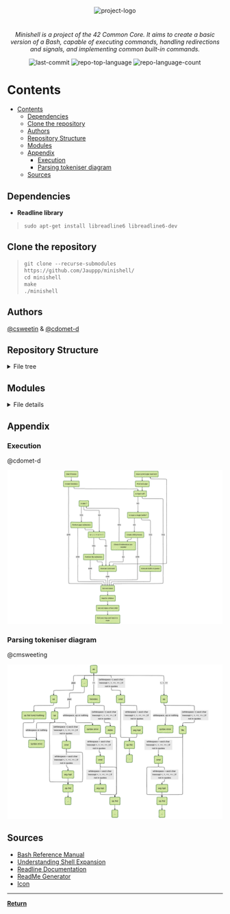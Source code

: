 <p align="center">
  <img src="https://raw.githubusercontent.com/ayogun/42-project-badges/refs/heads/main/badges/minishelle.png" width="100" alt="project-logo">
</p>
<p align="center">
<h1 align="center"></h1>
</p>
<p align="center">
<em>Minishell is a project of the 42 Common Core. It aims to create a basic version of a Bash, capable of executing commands, handling redirections and signals, and implementing common built-in commands.</em>
</p>
<p align="center">
 <img src="https://img.shields.io/github/last-commit/Jauppp/minishell?style=default&logo=git&logoColor=white&color=0080ff" alt="last-commit">
 <img src="https://img.shields.io/github/languages/top/Jauppp/minishell?style=default&color=0080ff" alt="repo-top-language">
 <img src="https://img.shields.io/github/languages/count/Jauppp/minishell?style=default&color=0080ff" alt="repo-language-count">
<p>
<p align="center">
 <!-- default option, no dependency badges. -->
</p>

# Contents

- [Contents](#contents)
	- [Dependencies](#dependencies)
	- [Clone the repository](#clone-the-repository)
	- [Authors](#authors)
	- [Repository Structure](#repository-structure)
	- [Modules](#modules)
	- [Appendix](#appendix)
		- [Execution](#execution)
		- [Parsing tokeniser diagram](#parsing-tokeniser-diagram)
	- [Sources](#sources)

## Dependencies

- **Readline library**

> ```console
> sudo apt-get install libreadline6 libreadline6-dev
> ```

## Clone the repository

> ```console
> git clone --recurse-submodules https://github.com/Jauppp/minishell/
> cd minishell
> make
> ./minishell
> ```

## Authors

[@csweetin](https://github.com/cha202) & [@cdomet-d](https://github.com/cdomet-d)
  
## Repository Structure

<details closed><summary> File tree </summary>

```sh
Makefile
README.md
includes/
├── exec.h
├── libft
├── minishell.h
└── parsing.h
utils/
├── exec.md
└── supp.supp
scripts /
├── exf
├── extract_funct
├── prep
└── push 
src/
├── main.c
├── builtins/
│   ├── bt_functs/
│   │   ├── builtin_utils.c 
│   │   ├── echo.c
│   │   ├── cd.c 
│   │   ├── cd_canon_form.c 
│   │   ├── cd_utils.c
│   │   ├── env.c 
│   │   ├── exit.c
│   │   ├── export.c 
│   │   ├── export_utils.c
│   │   ├── pwd.c 
│   │   └── unset.c
│   ├── exec_builtins.c
│   └── exec_builtins_utils.c
├── exec/
│   ├── utils/
│   │   ├── arenvlst.c 
│   │   ├── fd_handling.c 
│   │   ├── exec_utils.c 
│   │   ├── operators_utils.c
│   │   └── redirection_utils.c
│   ├── exec.c 
│   ├── exec_errors.c 
│   └── redirections.c
├── heredoc/
│   ├── heredoc.c 
│   ├── heredoc_errors.c
│   ├── heredoc_expand.c 
│   └── heredoc_utils.c
├── lst_utils/
│   ├── env_lst_utils.c
│   └── input_lst_utils.c
├── parsing/
│   ├── expansion/
│   │   ├── expand.c 
│   │   ├── expand_split.c
│   │   ├── expand_split_utils.c 
│   │   └── expand_utils.c
│   ├── tokenization/
│   │   ├── cmd_opt.c 
│   │   ├── create_data.c
│   │   ├── tokenization.c 
│   │   ├── tokenization_utils.c 
│   │   └── toke_type.c
│   ├── cmd_path.c 
│   ├── cmd_path_utils.c
│   ├── create_lst.c 
│   ├── parsing.c
│   ├── rm_quotes.c 
│   └── toke_builtin.c
├── signals/
│   ├── sighandler.c
│   └── sig_set_stat.c
└── utils/
    └── error_handling.c
```

</details>

## Modules

<details closed><summary> File details </summary>

<details closed><summary> root </summary>

| File                                                                 | Summary                                                                                                                                                                                                                |
|----------------------------------------------------------------------|------------------------------------------------------------------------------------------------------------------------------------------------------------------------------------------------------------------------|
| [Makefile](https://github.com/Jauppp/minishell/blob/master/Makefile) | This makefile includes rules for creating, cleaning, and recompiling the main executable and the bonus file. It uses ANSI escape codes to colorize and format its output, providing better readability and aesthetics. |

</details>

<details closed><summary> utils </summary>

| File                                                                         | Summary                                                                                                                                                                                     |
|------------------------------------------------------------------------------|---------------------------------------------------------------------------------------------------------------------------------------------------------------------------------------------|
| [supp.supp](https://github.com/Jauppp/minishell/blob/master/utils/supp.supp) | Optimizes memory usage by ignoring libreadline leaks and bash script leaks from various usr/bin objects, ensuring efficient resource management within the minishell projects architecture. |

</details>

<details closed><summary> src </summary>

| File                                                                 | Summary                                                                                                                                                                                                                                                                                                                                                         |
|----------------------------------------------------------------------|-----------------------------------------------------------------------------------------------------------------------------------------------------------------------------------------------------------------------------------------------------------------------------------------------------------------------------------------------------------------|
| [main.c](https://github.com/Jauppp/minishell/blob/master/src/main.c) | Launches a custom Minishell environment. Initializes environment variables and signal listeners. Reads input commands line-by-line and executes them as builtins or external commands via execve(). Handles history and error management, ensuring a smooth interactive shell experience. Key functions include parsing, history management, and exit handling. |

</details>

<details closed><summary>src/heredoc</summary>

| File                                                                                             | Summary                                                                                                                                                                                                                                                                                                                                                                                           |
|--------------------------------------------------------------------------------------------------|---------------------------------------------------------------------------------------------------------------------------------------------------------------------------------------------------------------------------------------------------------------------------------------------------------------------------------------------------------------------------------------------------|
| [heredoc_utils.c](https://github.com/Jauppp/minishell/blob/master/src/heredoc/heredoc_utils.c)   | This code module within the MiniShell repository handles the functionality of heredoc (delimited text). It handles the detection and traversal of heredoc instances, extracting delimiters, and monitoring line input against those delimiters for proper handling. These functionalities enable seamless execution of user-defined commands within heredoc syntax.                               |
| [heredoc.c](https://github.com/Jauppp/minishell/blob/master/src/heredoc/heredoc.c)               | Implemented heredoc functionality within Minishell. This C file facilitates handling user input during heredoc commands. When prompted with MiniHere$, the script reads and executes lines until an exit command or EOF is encountered. It writes these lines to a temporary file in /tmp directory. Once done, the script closes the file and continues executing subsequent shell instructions. |
| [heredoc_expand.c](https://github.com/Jauppp/minishell/blob/master/src/heredoc/heredoc_expand.c) | Expands heredoc inputs based on environment variables. The file `heredoc_expand.c` in the `src/heredoc` directory performs replacement of $ symbols with corresponding environment variable values for heredoc input processing, ensuring correct evaluation and interpretation in the Minishell architecture.                                                                                    |
| [heredoc_errors.c](https://github.com/Jauppp/minishell/blob/master/src/heredoc/heredoc_errors.c) | This file handles errors encountered during a heredoc tmp file creation, exiting cleanly.                                                                                                                                                                                                                                                                                                         |

</details>

<details closed><summary>src/builtins</summary>

| File                                                                                                        | Summary                                                                                                                                                                |
|-------------------------------------------------------------------------------------------------------------|------------------------------------------------------------------------------------------------------------------------------------------------------------------------|
| [exec_builtins_utils.c](https://github.com/Jauppp/minishell/blob/master/src/builtins/exec_builtins_utils.c) | This file countains the function allowing to check whether current pipeline countains a built-in function, as its execution is different from a regular command.       |
| [exec_builtins.c](https://github.com/Jauppp/minishell/blob/master/src/builtins/exec_builtins.c)             | Handles single builtin executions, ie. execution of a built-in outside a pipeline ; it operates redirections if need be and executes the built-in in the main process. |

</details>

<details closed> <summary>src/builtins/bt_functs</summary>

| File  | Summary  |
| ---   | ---  |
| [export.c](https://github.com/Jauppp/minishell/blob/master/src/builtins/bt_functs/export.c)   | Export.c`, a module within the Minishell builtin functions. Main Purpose: parses the input and export the new variables in Minishell's environment. |
| [export_utils.c](https://github.com/Jauppp/minishell/blob/master/src/builtins/bt_functs/export_utils.c)   | The `export_utils.c` file focuses on managing the shells environment variables. This includes sorting and displaying them in an organized fashion when invoked by the `export` built-in command. Specifically, the functions here ensure that exported variables appear in a sorted and easily readable manner for the user, enhancing overall usability of the Minishell. |
| [pwd.c](https://github.com/Jauppp/minishell/blob/master/src/builtins/bt_functs/pwd.c)  | Function within Minishells builtins, providing the user with their current working directory. The pwd()' function checks if the variable PWD is defined within the environment. If not, it retrieves and outputs the current working directory using getcwd(). Error handling is included to address issues such as SIGPIPE signals or file system errors during execution.  |
| [unset.c](https://github.com/Jauppp/minishell/blob/master/src/builtins/bt_functs/unset.c) | This `src/builtins/bt_functs/unset.c` file provides functionality for removing variables from the Minishell environment. It uses comparison and linked-list manipulation to locate specific environment keys, which are then removed and reconnected in the list. The `unset()` function takes a linked-list structure containing the current shells environment, processes user input, and removes any specified key-value pairs accordingly, effectively updating the shells internal variables.   |
| [cd_utils.c](https://github.com/Jauppp/minishell/blob/master/src/builtins/bt_functs/cd_utils.c)   | This `src/builtins/bt_functs/cd_utils.c` file controls the handling and updating of the current working and old directories (`PWD` and `OLDPWD`) for Minishell. It ensures valid directories are used, prevents name too long errors, and manages the environment variables accordingly when directory changes occur.  |
| [cd.c](https://github.com/Jauppp/minishell/blob/master/src/builtins/bt_functs/cd.c)| Implemented in src/builtins/bt_functs/cd.c. This C code function updates the working directory of the minishell, enabling users to switch between directories and access files within the file system using intuitive commands such as cd /path or cd-for moving back and forth between visited directories. The implementation covers special cases like switching to home directory or the last-visited one with a single character dash-.   |
| [cd_canon_form.c](https://github.com/Jauppp/minishell/blob/master/src/builtins/bt_functs/cd_canon_form.c) | The function `prep_path()` in the `src/builtins/bt_functs/cd_canon_form.c` file adjusts a given directory path, converting it into its canonical form (absolute and without dots). It helps in maintaining the consistency and functionality of the cd builtin command within the Minishell environment by handling scenarios such as moving to parent directories (..).|
| [env.c](https://github.com/Jauppp/minishell/blob/master/src/builtins/bt_functs/env.c)  | The src/builtins/bt_functs/env.c file is a utility within the MiniShell project that lists all defined environment variables. It gracefully handles cases where the list exceeds a certain limit and ensures each variable is printed on stdout, providing developers with quick access to essential configuration settings."  |
| [echo.c](https://github.com/Jauppp/minishell/blob/master/src/builtins/bt_functs/echo.c)| The `echo.c` file within the Minishell repository is responsible for implementing the built-in echo command. This function accepts an array of strings and prints them to the standard output stream. It supports handling options such as-n which prevents the addition of a trailing newline character at the end.|
| [builtin_utils.c](https://github.com/Jauppp/minishell/blob/master/src/builtins/bt_functs/builtin_utils.c) | The `src/builtins/bt_functs/builtin_utils.c` file houses key functions for manipulating environment variables within the Minishell environment. It includes a function to split a string using a delimiter, find an existing variable within the list of environment variables, and dynamically add new ones. |
| [exit.c](https://github.com/Jauppp/minishell/blob/master/src/builtins/bt_functs/exit.c)| This `exit.c` file within the `src/builtins/bt_functs` folder modifies the current process status when a user-specified integer value is provided as an argument to the exit builtin command, allowing a controlled termination of the Minishell execution with custom return statuses. |

</details>

<details closed><summary>src/utils</summary>

| File                                                                                           | Summary                                                                                                                                                                                                                                                                                                                                                                                                                                                                                                     |
|------------------------------------------------------------------------------------------------|-------------------------------------------------------------------------------------------------------------------------------------------------------------------------------------------------------------------------------------------------------------------------------------------------------------------------------------------------------------------------------------------------------------------------------------------------------------------------------------------------------------|
| [error_handling.c](https://github.com/Jauppp/minishell/blob/master/src/utils/error_handling.c) | This code file in the `src/utils/error_handling.c` within the Minishell project handles various error scenarios in the shell. Functions such as `exit_no_input()`, `fatal_exit()`, and custom error-reporting functions like `errjoin()`, `print_error()`, and `verror()` ensure graceful handling of user input errors, readline errors, or unexpected issues within the system calls. This facilitates a more stable and resilient shell experience for users by providing clear, concise error messages. |

</details>

<details closed><summary>src/lst_utils</summary>

| File                                                                                                 | Summary                                                                                                                                                                                                                                                                                                                                       |
|------------------------------------------------------------------------------------------------------|-----------------------------------------------------------------------------------------------------------------------------------------------------------------------------------------------------------------------------------------------------------------------------------------------------------------------------------------------|
| [input_lst_utils.c](https://github.com/Jauppp/minishell/blob/master/src/lst_utils/input_lst_utils.c) | Manages dynamic memory for a linked list of input data structures within the MiniShell project, facilitating efficient management of user-entered commands and associated environment variables. This includes adding new nodes, freeing existing ones when  no longer needed, and maintaining their order through proper linkage mechanisms. |
| [env_lst_utils.c](https://github.com/Jauppp/minishell/blob/master/src/lst_utils/env_lst_utils.c)     | This file within the contains essential functions to manipulate the data structure that holds the Minishells environment variables dynamically. The primary operations are adding, removing, and freeing nodes from this list, ensuring smooth handling of the environment for effective shell operation.                                     |

</details>

<details closed><summary>src/exec</summary>

| File                                                                                      | Summary                                                                                                                                                                                                                                                                                                                                   |
|-------------------------------------------------------------------------------------------|-------------------------------------------------------------------------------------------------------------------------------------------------------------------------------------------------------------------------------------------------------------------------------------------------------------------------------------------|
| [redirections.c](https://github.com/Jauppp/minishell/blob/master/src/exec/redirections.c) | Redirects input, output, append, and heredoc functionality to appropriate fds. Manages redirection conflicts in pipelines and ensures proper redirection execution for each process in a pipeline. Streamlines command execution with integrated handling of different types of redirections within the Minishell architecture.           |
| [exec_errors.c](https://github.com/Jauppp/minishell/blob/master/src/exec/exec_errors.c)   | This code module addresses error handling during execution. It is used to determined why a command failed to execute and display the correct error message.                                                                                                                                                                               |
| [exec.c](https://github.com/Jauppp/minishell/blob/master/src/exec/exec.c)                 | This `exec.c` file executes user inputs within the context of the minishell, employing built-ins when applicable and handling redirection and pipelines efficiently. The code initializes child processes, manages redirections, creates pipes, and oversees error reporting during execution. See also - [Execution diagram](#execution) |

</details>

<details closed><summary>src/exec/utils</summary>

| File                                                                                                      | Summary                                                                                                                                                                                                                                                                                                                                                                                     |
|-----------------------------------------------------------------------------------------------------------|---------------------------------------------------------------------------------------------------------------------------------------------------------------------------------------------------------------------------------------------------------------------------------------------------------------------------------------------------------------------------------------------|
| [exec_utils.c](https://github.com/Jauppp/minishell/blob/master/src/exec/utils/exec_utils.c)               | Initializes child input data structures (`init_rv`, `init_exec`). Orchestrates termination of failed children and collecting their exit status (`close_and_wait`). Allows forking, error handling, and signal adjustments for child processes (`create_child`, custom signals)-Manages temporary input descriptors for pipelines (`save_pipin`) and pipe handling (pipe creation & close.   |
| [redirection_utils.c](https://github.com/Jauppp/minishell/blob/master/src/exec/utils/redirection_utils.c) | This file (`redirection_utils.c`) handles redirecting standard I/O (Input/Output) for the given inputs. The primary role is to open input and output files based on provided data and redirection tokens (like `<`, `>`, `>>` and heredoc). The functions also ensure error handling for invalid paths or permission issues, making the MiniShell more robust when dealing with user input. |
| [fd_handling.c](https://github.com/Jauppp/minishell/blob/master/src/exec/utils/fd_handling.c)             | Manages file descriptors for shell executions within the minishell. The provided source code handles various functionalities like initializing, closing pipes, resetting standards (input and output), and maintaining temporary file descriptor storage.                                                                                                                                   |
| [operators_utils.c](https://github.com/Jauppp/minishell/blob/master/src/exec/utils/operators_utils.c)     | Pipe management within the customizable Minishell project. Counts the number of pipes in an input list, searches for specific operators like pipe' or user-defined operators, and navigates between input tokens (e.g., finding the next token after a pipe). This contributes to proper parsing and execution of pipeline commands in the shell.                                           |
| [arenvlst.c](https://github.com/Jauppp/minishell/blob/master/src/exec/utils/arenvlst.c)                   | Functionalizes the arenvlst.c module within the minishell repository. This utility dynamically allocates an environment variable (ARENV) array from the given ENV list, accounting for each node, duplicating each string, and managing memory allocation for potential errors.                                                                                                             |

</details>

<details closed><summary>src/parsing/tokenization</summary>

| File                                                                                                                  | Summary                                                                                                                                                                                                                                                                                                                                                                                |
|-----------------------------------------------------------------------------------------------------------------------|----------------------------------------------------------------------------------------------------------------------------------------------------------------------------------------------------------------------------------------------------------------------------------------------------------------------------------------------------------------------------------------|
| [tokenization.c](https://github.com/Jauppp/minishell/blob/master/src/parsing/tokenization/tokenization.c)             | Tokenizes user input in the Minishell project. This file (`tokenization.c`) breaks down user commands, redirects, pipes, and special characters for parsing and interpretation within the minishell environment. By implementing this function, it ensures that the shell interprets each command correctly, enabling seamless interaction between user and system.                    |
| [cmd_opt.c](https://github.com/Jauppp/minishell/blob/master/src/parsing/tokenization/cmd_opt.c)                       | In this file, the author defines functions that tokenize commands with options. `cmd_opt.c` focuses on processing and handling command options in a given input line to construct a correct command structure. This streamlines how the shell interprets complex commands involving multiple options.                                                                                  |
| [create_data.c](https://github.com/Jauppp/minishell/blob/master/src/parsing/tokenization/create_data.c)               | The file `create_data.c` initiates data preparation for the parsing process by counting words and building an array of strings (tokenized input).                                                                                                                                                                                                                                      |
| [toke_type.c](https://github.com/Jauppp/minishell/blob/master/src/parsing/tokenization/toke_type.c)                   | Each function identifies different command types, such as redirections, pipeline separators, or regular commands. The parsed tokens are used to create a structured input list for command execution in the Minishell environment.                                                                                                                                                     |
| [tokenization_utils.c](https://github.com/Jauppp/minishell/blob/master/src/parsing/tokenization/tokenization_utils.c) | Serves to validate and manage tokenized data in the input lines. It checks for proper quotation usage, handling cases of single or double quotes, ensuring correct pairing and validating the number of opening/closing quotes in a line. Additionally, it constructs an array of tokens from the input line, preparing data for further processing in MiniShells execution mechanism. |

</details>
<details closed><summary>src/parsing</summary>

| File                                                                                             | Summary                                                                                                                                                                                                                                                                                                                                                                                                                                              |
|--------------------------------------------------------------------------------------------------|------------------------------------------------------------------------------------------------------------------------------------------------------------------------------------------------------------------------------------------------------------------------------------------------------------------------------------------------------------------------------------------------------------------------------------------------------|
| [rm_quotes.c](https://github.com/Jauppp/minishell/blob/master/src/parsing/rm_quotes.c)           | This file, `rm_quotes.c`, is instrumental within the parsing segment (`parsing/`) of this Minishell project, removing quotation marks from commands it encounters during its processing phase. The function `rm_quotes()`, implemented in the code, replaces enclosed double or single quotes in a given command with empty strings, effectively sanitizing input and preparing it for further execution in the Minishell environment.               |
| [toke_builtin.c](https://github.com/Jauppp/minishell/blob/master/src/parsing/toke_builtin.c)     | In this file, built-in commands like `echo`, `cd`, `pwd`, `export`, `unset`, `env`, and `exit` are recognized during parsing within the MiniShell application. By matching input keywords against predefined strings.                                                                                                                                                                                                                                |
| [parsing.c](https://github.com/Jauppp/minishell/blob/master/src/parsing/parsing.c)               | An essential component responsible for parsing commands and expanding environment variables. It also manages special cases like heredoc and built-ins. Key features include command handling, expansion, and tokenization within the broader context of Minishell execution.                                                                                                                                                                         |
| [create_lst.c](https://github.com/Jauppp/minishell/blob/master/src/parsing/create_lst.c)         | This Minishell parser code file (`src/parsing/create_lst.c`) creates input and environment data structures for the MiniShell. The `create_input` function constructs nodes with tokens, and adds them to an input linked list. Meanwhile, `create_env` initializes the environment variable linked list based on system arguments. These parsed inputs enable the functioning of the Minishell.                                                      |
| [cmd_path.c](https://github.com/Jauppp/minishell/blob/master/src/parsing/cmd_path.c)             | The function `cmd_path.c` extends the Minishell functionality by searching for executable commands in the PATH environment variable. By iterating through the PATH and checking if the command exists within each path, it offers the user the flexibility to execute commands that are not currently located in the current directory. This approach fosters a more versatile and efficient Minishell usage experience, promoting user convenience. |
| [cmd_path_utils.c](https://github.com/Jauppp/minishell/blob/master/src/parsing/cmd_path_utils.c) | Serves as a utility tool, defining functions for handling the execution paths within the shell environment. Its primary role is to verify and validate the command path, ensuring correct access and checking for directories."                                                                                                                                                                                                                      |

</details>

<details closed><summary>src/parsing.expansion</summary>

| File                                                                                                               | Summary                                                                                                                                                                                                                                                                                                                                                                                                                                                                                                                                                                         |
|--------------------------------------------------------------------------------------------------------------------|---------------------------------------------------------------------------------------------------------------------------------------------------------------------------------------------------------------------------------------------------------------------------------------------------------------------------------------------------------------------------------------------------------------------------------------------------------------------------------------------------------------------------------------------------------------------------------|
| [expand_split.c](https://github.com/Jauppp/minishell/blob/master/src/parsing/expansion/expand_split.c)             | This file primary responsibility lies within the parsing module, specifically handling expansion and splitting of input strings. The expand_split function here takes an array of tokens, an environment list, and a status flag, transforming it by expanding tildes and variables (when necessary), and then splitting the resulting string into individual words using the defined `split_tab` and `nb_letter_str` helper functions. This processed data is eventually returned as a new token array ready for further command processing within MiniShells execution cycle. |
| [expand_split_utils.c](https://github.com/Jauppp/minishell/blob/master/src/parsing/expansion/expand_split_utils.c) | This file focuses on managing quoting logic for command line arguments and detecting whitespace presence. By implementing these utilities, it supports the expansion and splitting functionalities that enable robust interpretation of user commands in this shell implementation.                                                                                                                                                                                                                                                                                             |
| [expand_utils.c](https://github.com/Jauppp/minishell/blob/master/src/parsing/expansion/expand_utils.c)             | This file expedites environmental variable expansion within a Minishell instance. It searches for occurrences of $ characters in the input data, matching them with corresponding environment variables using string comparison functions. Ultimately, it retrieves and returns the desired variable value to be used in the Minishell execution."                                                                                                                                                                                                                              |
| [expand.c](https://github.com/Jauppp/minishell/blob/master/src/parsing/expansion/expand.c)                         | `expand.c` is responsible for parsing input strings, recognizing and substituting environment variables using the provided `nb_letter()`, `ft_copy()`, and `search_env()` functions. This enables the shell to replace variables like $USER with their actual values before execution.                                                                                                                                                                                                                                                                                          |

</details>

<details closed><summary>src/signals</summary>

| File                                                                                         | Summary                                                                                                                                                                                                                                                                                                                                 |
|----------------------------------------------------------------------------------------------|-----------------------------------------------------------------------------------------------------------------------------------------------------------------------------------------------------------------------------------------------------------------------------------------------------------------------------------------|
| [sighandler.c](https://github.com/Jauppp/minishell/blob/master/src/signals/sighandler.c)     | Customizable signal handlers for managing user input events within a mini shell. The `sighandler.c` file integrates with the `exec.h` library to recognize signals such as SIGINT, enabling efficient handling of keyboard interrupts and providing an interactive user experience.                                                     |
| [sig_set_stat.c](https://github.com/Jauppp/minishell/blob/master/src/signals/sig_set_stat.c) | The `sig_set_stat.c` file controls how child processes handle their exit status when executed. It adjusts and sets the status according to specific conditions, such as whether a command is executed in a pipe or within a heredoc context. This ensures a smooth and organized process flow within the overall minishell environment. |

</details>

<details closed><summary>scripts</summary>

| File                                                                                   | Summary                                                                                                                                                                                                                                      |
|----------------------------------------------------------------------------------------|----------------------------------------------------------------------------------------------------------------------------------------------------------------------------------------------------------------------------------------------|
| [extract_funct](https://github.com/Jauppp/minishell/blob/master/scripts/extract_funct) | Extracts function declarations from.c files within a specified directory (or current one if no argument is provided). Organizes functions by source file and presents them neatly for easier header composition.                             |
| [push](https://github.com/Jauppp/minishell/blob/master/scripts/push)                   | Empower script streamlines deployment by automating git commits and pushes. Given a commit message from user input or a default one when missing, it prepares files, commits, and pushes to the remote repository without delaying progress. |
| [exf](https://github.com/Jauppp/minishell/blob/master/scripts/exf)                     | Redirects extract_funct output in an outfile for easy formatting.                                                                                                                                                                            |
| [prep](https://github.com/Jauppp/minishell/blob/master/scripts/prep)                   | A script in the project structure initiates clean builds, ensuring a pristine state before testing and execution. The script eliminates redundant files, empty directories, and log outputs, fostering an organized testing environment.     |

</details>

<details closed><summary>includes</summary>

| File                                                                                | Summary                                                                                                                                                                                                                                                                                                                                                                                       |
|-------------------------------------------------------------------------------------|-----------------------------------------------------------------------------------------------------------------------------------------------------------------------------------------------------------------------------------------------------------------------------------------------------------------------------------------------------------------------------------------------|
| [parsing.h](https://github.com/Jauppp/minishell/blob/master/includes/parsing.h)     | The parsing.h file defines various functions that handle tokenization (breaking down input into tokens), builtin identification, and path searching in the parent directory structure. It creates data structures representing the parsed input and environment variables, ensuring proper command execution within the mini-shell environment.                                               |
| [minishell.h](https://github.com/Jauppp/minishell/blob/master/includes/minishell.h) | Combine this header file (minishell.h) with other source files to create a minimalistic shell (MiniShell), offering essential functionalities including command execution, built-ins such as cd, echo, and exit, and support for exporting and using environment variables.                                                                                                                   |
| [exec.h](https://github.com/Jauppp/minishell/blob/master/includes/exec.h)           | The `exec.h` header file outlines various functions to execute user commands and handle redirections. It includes essential system libraries and defines constants for error codes and pipe modes. Key functionalities include command execution, redirection handling, error management, utility functions for environment list, FD manipulation, and operator/redirector utility functions. |

</details>
</details>

## Appendix

### Execution

@cdomet-d

![execution algorithmic graph](assets/minishell_exec.png)

### Parsing tokeniser diagram

@cmsweeting

![parsing algorithmic graph](assets/minishell_parsing.png)

## Sources

- [Bash Reference Manual](https://www.gnu.org/savannah-checkouts/gnu/bash/manual/bash.html)
- [Understanding Shell Expansion](https://effective-shell.com/part-6-advanced-techniques/understanding-shell-expansion/)
- [Readline Documentation](https://www.man7.org/linux/man-pages/man3/readline.3.html)
- [ReadMe Generator](https://github.com/eli64s/readme-ai)
- [Icon](https://github.com/ayogun/42-project-badges)

---

[**Return**](#contents)
